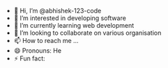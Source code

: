 - 👋 Hi, I’m @abhishek-123-code
- 👀 I’m interested in developing software
- 🌱 I’m currently learning web development
- 💞️ I’m looking to collaborate on various organisation
- 📫 How to reach me ...
- 😄 Pronouns: He
- ⚡ Fun fact: 

<!---
abhishek-123-code/abhishek-123-code is a ✨ special ✨ repository because its `README.md` (this file) appears on your GitHub profile.
You can click the Preview link to take a look at your changes.
--->
